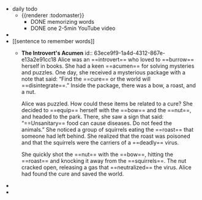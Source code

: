 - daily todo
	- {{renderer :todomaster}}
		- DONE memorizing words
		- DONE one 2-5min YouTube video
-
- [[sentence to remember words]]
	- **The Introvert's Acumen**
	  id:: 63ece9f9-1a4d-4312-867e-e13a2e91cc18
	  Alice was an ==introvert== who loved to ==burrow== herself in books. She had a keen ==acumen== for solving mysteries and puzzles. One day, she received a mysterious package with a note that said: “Find the ==cure== or the world will ==disintegrate==.” Inside the package, there was a bow, a roast, and a nut.
	  
	  Alice was puzzled. How could these items be related to a cure? She decided to ==equip== herself with the ==bow== and the ==nut==, and headed to the park. There, she saw a sign that said: “==Unsanitary== food can cause diseases. Do not feed the animals.” She noticed a group of squirrels eating the ==roast== that someone had left behind. She realized that the roast was poisoned and that the squirrels were the carriers of a ==deadly== virus.
	  
	  She quickly shot the ==nut== with the ==bow==, hitting the ==roast== and knocking it away from the ==squirrels==. The nut cracked open, releasing a gas that ==neutralized== the virus. Alice had found the cure and saved the world.
-
-